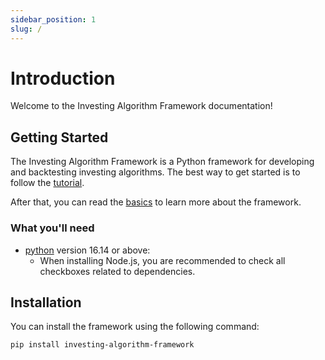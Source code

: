 ```yaml
---
sidebar_position: 1
slug: /
---
```


# Introduction

Welcome to the Investing Algorithm Framework documentation!

## Getting Started

The Investing Algorithm Framework is a Python framework for developing and backtesting investing algorithms.
The best way to get started is to follow the [tutorial](/blog/how-to-create-a-trading-bot).

After that, you can read the [basics](/docs/basics/application-setup.md) to learn more about the framework.

### What you'll need

- [python](https://nodejs.org/en/download/) version 16.14 or above:
  - When installing Node.js, you are recommended to check all checkboxes related to dependencies.

## Installation

You can install the framework using the following command:

```bash
pip install investing-algorithm-framework
```